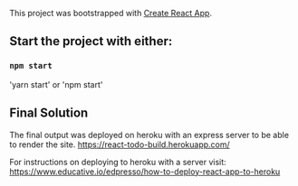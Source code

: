 This project was bootstrapped with [Create React App](https://github.com/facebook/create-react-app).

## Start the project with either:

### `npm start`
'yarn start' or 'npm start'

## Final Solution

The final output was deployed on heroku with an express server to be able to render the site.
https://react-todo-build.herokuapp.com/

For instructions on deploying to heroku with a server visit:
https://www.educative.io/edpresso/how-to-deploy-react-app-to-heroku
